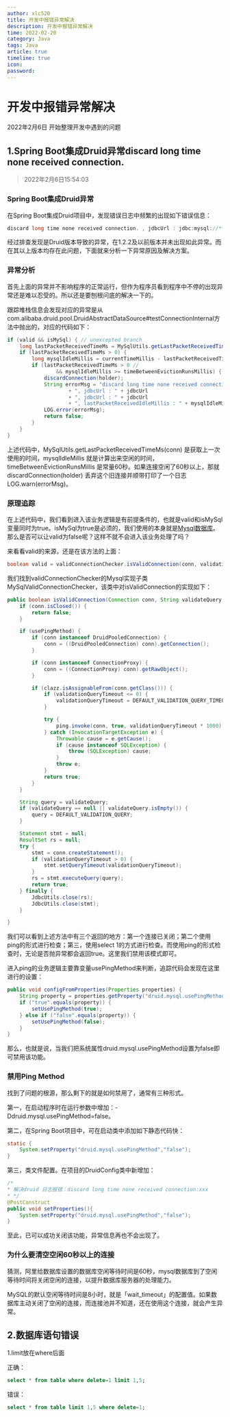 ```yaml
---
author: xlc520
title: 开发中报错异常解决
description: 开发中报错异常解决
time: 2022-02-20
category: Java
tags: Java
article: true
timeline: true
icon: 
password: 
---
```


# 开发中报错异常解决

2022年2月6日 开始整理开发中遇到的问题

## 1.Spring Boot集成Druid异常discard long time none received connection.

> 2022年2月6日15:54:03

### Spring Boot集成Druid异常

在Spring Boot集成Druid项目中，发现错误日志中频繁的出现如下错误信息：

```java
discard long time none received connection. , jdbcUrl : jdbc:mysql://******?useSSL=false&allowPublicKeyRetrieval=true&useUnicode=true&characterEncoding=UTF-8, version : 1.2.3, lastPacketReceivedIdleMillis : 172675
```

经过排查发现是Druid版本导致的异常，在1.2.2及以前版本并未出现如此异常。而在其以上版本均存在此问题，下面就来分析一下异常原因及解决方案。

### 异常分析

首先上面的异常并不影响程序的正常运行，但作为程序员看到程序中不停的出现异常还是难以忍受的。所以还是要刨根问底的解决一下的。

跟踪堆栈信息会发现对应的异常是从com.alibaba.druid.pool.DruidAbstractDataSource#testConnectionInternal方法中抛出的，对应的代码如下：

```java
if (valid && isMySql) { // unexcepted branch
    long lastPacketReceivedTimeMs = MySqlUtils.getLastPacketReceivedTimeMs(conn);
    if (lastPacketReceivedTimeMs > 0) {
        long mysqlIdleMillis = currentTimeMillis - lastPacketReceivedTimeMs;
        if (lastPacketReceivedTimeMs > 0 //
                && mysqlIdleMillis >= timeBetweenEvictionRunsMillis) {
            discardConnection(holder);
            String errorMsg = "discard long time none received connection. "
                    + ", jdbcUrl : " + jdbcUrl
                    + ", jdbcUrl : " + jdbcUrl
                    + ", lastPacketReceivedIdleMillis : " + mysqlIdleMillis;
            LOG.error(errorMsg);
            return false;
        }
    }
}
```

上述代码中，MySqlUtils.getLastPacketReceivedTimeMs(conn) 是获取上一次使用的时间，mysqlIdleMillis 就是计算出来空闲的时间，timeBetweenEvictionRunsMillis 是常量60秒。如果连接空闲了60秒以上，那就discardConnection(holder) 丢弃这个旧连接并顺带打印了一个日志LOG.warn(errorMsg)。

### 原理追踪

在上述代码中，我们看到进入该业务逻辑是有前提条件的，也就是valid和isMySql变量同时为true。isMySql为true是必须的，我们使用的本身就是[Mysql](https://cloud.tencent.com/product/cdb?from=10680)[数据库](https://cloud.tencent.com/solution/database?from=10680)。那么是否可以让valid为false呢？这样不就不会进入该业务处理了吗？

来看看valid的来源，还是在该方法的上面：

```java
boolean valid = validConnectionChecker.isValidConnection(conn, validationQuery, validationQueryTimeout);
```

我们找到validConnectionChecker的Mysql实现子类MySqlValidConnectionChecker，该类中对isValidConnection的实现如下：

```java
public boolean isValidConnection(Connection conn, String validateQuery, int validationQueryTimeout) throws Exception {
    if (conn.isClosed()) {
        return false;
    }

    if (usePingMethod) {
        if (conn instanceof DruidPooledConnection) {
            conn = ((DruidPooledConnection) conn).getConnection();
        }

        if (conn instanceof ConnectionProxy) {
            conn = ((ConnectionProxy) conn).getRawObject();
        }

        if (clazz.isAssignableFrom(conn.getClass())) {
            if (validationQueryTimeout <= 0) {
                validationQueryTimeout = DEFAULT_VALIDATION_QUERY_TIMEOUT;
            }

            try {
                ping.invoke(conn, true, validationQueryTimeout * 1000);
            } catch (InvocationTargetException e) {
                Throwable cause = e.getCause();
                if (cause instanceof SQLException) {
                    throw (SQLException) cause;
                }
                throw e;
            }
            return true;
        }
    }

    String query = validateQuery;
    if (validateQuery == null || validateQuery.isEmpty()) {
        query = DEFAULT_VALIDATION_QUERY;
    }

    Statement stmt = null;
    ResultSet rs = null;
    try {
        stmt = conn.createStatement();
        if (validationQueryTimeout > 0) {
            stmt.setQueryTimeout(validationQueryTimeout);
        }
        rs = stmt.executeQuery(query);
        return true;
    } finally {
        JdbcUtils.close(rs);
        JdbcUtils.close(stmt);
    }

}
```

我们可以看到上述方法中有三个返回的地方：第一个连接已关闭；第二个使用ping的形式进行检查；第三，使用select 1的方式进行检查。而使用ping的形式检查时，无论是否抛异常都会返回true。这里我们禁用该模式即可。

进入ping的业务逻辑主要靠变量usePingMethod来判断，追踪代码会发现在这里进行的设置：

```java
public void configFromProperties(Properties properties) {
    String property = properties.getProperty("druid.mysql.usePingMethod");
    if ("true".equals(property)) {
        setUsePingMethod(true);
    } else if ("false".equals(property)) {
        setUsePingMethod(false);
    }
}
```

那么，也就是说，当我们把系统属性druid.mysql.usePingMethod设置为false即可禁用该功能。

### 禁用Ping Method

找到了问题的根源，那么剩下的就是如何禁用了，通常有三种形式。

第一，在启动程序时在运行参数中增加：-Ddruid.mysql.usePingMethod=false。

第二，在Spring Boot项目中，可在启动类中添加如下静态代码快：

```java
static {
    System.setProperty("druid.mysql.usePingMethod","false");
}
```

第三，类文件配置。在项目的DruidConfig类中新增加：

```java
/*
* 解决druid 日志报错：discard long time none received connection:xxx
* */
@PostConstruct
public void setProperties(){
    System.setProperty("druid.mysql.usePingMethod","false");
}
```

至此，已可以成功关闭该功能，异常信息再也不会出现了。

### 为什么要清空空闲60秒以上的连接

猜测，阿里给数据库设置的数据库空闲等待时间是60秒，mysql数据库到了空闲等待时间将关闭空闲的连接，以提升数据库服务器的处理能力。

MySQL的默认空闲等待时间是8小时，就是「wait_timeout」的配置值。如果数据库主动关闭了空闲的连接，而连接池并不知道，还在使用这个连接，就会产生异常。





## 2.数据库语句错误

1.limit放在where后面

正确：

```sql
select * from table where delete=1 limit 1,5;
```

错误：

```sql
select * from table limit 1,5 where delete=1;
```



